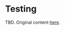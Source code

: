 # Testing

TBD. Original content [here](https://docs.google.com/document/d/1gGP5sqWNCHAWWV_GLdZQ1XyMO4K-CHksUxux0BFtVxk/edit#heading=h.ohqykkhzdhb2).